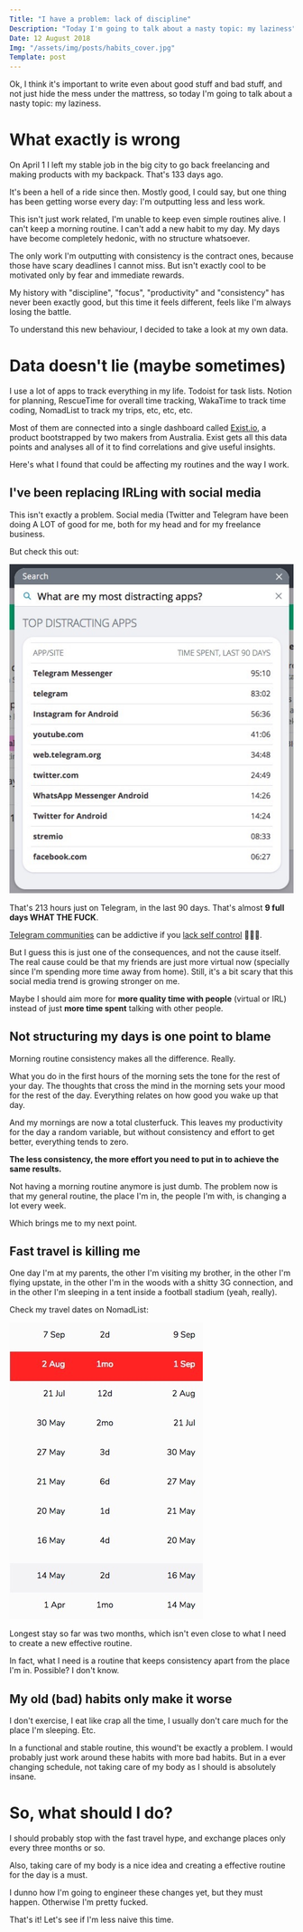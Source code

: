 ```yaml
---
Title: "I have a problem: lack of discipline"
Description: "Today I'm going to talk about a nasty topic: my laziness"
Date: 12 August 2018
Img: "/assets/img/posts/habits_cover.jpg"
Template: post
---
```


Ok, I think it's important to write even about good stuff and bad stuff, and not just hide the mess under the mattress, so today I'm going to talk about a nasty topic: my laziness.

# What exactly is wrong

On April 1 I left my stable job in the big city to go back freelancing and making products with my backpack. That's 133 days ago.

It's been a hell of a ride since then. Mostly good, I could say, but one thing has been getting worse every day: I'm outputting less and less work.

This isn't just work related, I'm unable to keep even simple routines alive. I can't keep a morning routine. I can't add a new habit to my day. My days have become completely hedonic, with no structure whatsoever.

The only work I'm outputting with consistency is the contract ones, because those have scary deadlines I cannot miss. But isn't exactly cool to be motivated only by fear and immediate rewards.

My history with "discipline", "focus", "productivity" and "consistency" has never been exactly good, but this time it feels different, feels like I'm always losing the battle.

To understand this new behaviour, I decided to take a look at my own data.

# Data doesn't lie (maybe sometimes)

I use a lot of apps to track everything in my life. Todoist for task lists. Notion for planning, RescueTime for overall time tracking, WakaTime to track time coding, NomadList to track my trips, etc, etc, etc.

Most of them are connected into a single dashboard called [Exist.io](https://exist.io), a product bootstrapped by two makers from Australia. Exist gets all this data points and analyses all of it to find correlations and give useful insights.

Here's what I found that could be affecting my routines and the way I work.

## I've been replacing IRLing with social media

This isn't exactly a problem. Social media (Twitter and Telegram have been doing A LOT of good for me, both for my head and for my freelance business.

But check this out:

![my most distracting apps](/assets/img/posts/most_distracting_apps.jpg)

That's 213 hours just on Telegram, in the last 90 days. That's almost **9 full days WHAT THE FUCK**.

[Telegram communities](https://tglist.co) can be addictive if you [lack self control](https://twitter.com/wipzoo/status/1028640963068088320) 🤷🏻‍♂️.

But I guess this is just one of the consequences, and not the cause itself. The real cause could be that my friends are just more virtual now (specially since I'm spending more time away from home). Still, it's a bit scary that this social media trend is growing stronger on me.

Maybe I should aim more for **more quality time with people** (virtual or IRL) instead of just **more time spent** talking with other people.

## Not structuring my days is one point to blame

Morning routine consistency makes all the difference. Really.

What you do in the first hours of the morning sets the tone for the rest of your day. The thoughts that cross the mind in the morning sets your mood for the rest of the day. Everything relates on how good you wake up that day.

And my mornings are now a total clusterfuck. This leaves my productivity for the day a random variable, but without consistency and effort to get better, everything tends to zero.

**The less consistency, the more effort you need to put in to achieve the same results.**

Not having a morning routine anymore is just dumb. The problem now is that my general routine, the place I'm in, the people I'm with, is changing a lot every week.

Which brings me to my next point.

## Fast travel is killing me

One day I'm at my parents, the other I'm visiting my brother, in the other I'm flying upstate, in the other I'm in the woods with a shitty 3G connection, and in the other I'm sleeping in a tent inside a football stadium (yeah, really).

Check my travel dates on NomadList:

![omfg I'm running around like a headless chicken](/assets/img/posts/nomadlist_fasttravel.jpg)

Longest stay so far was two months, which isn't even close to what I need to create a new effective routine.

In fact, what I need is a routine that keeps consistency apart from the place I'm in. Possible? I don't know.

## My old (bad) habits only make it worse

I don't exercise, I eat like crap all the time, I usually don't care much for the place I'm sleeping. Etc.

In a functional and stable routine, this wound't be exactly a problem. I would probably just work around these habits with more bad habits. But in a ever changing schedule, not taking care of my body as I should is absolutely insane.

# So, what should I do?

I should probably stop with the fast travel hype, and exchange places only every three months or so.

Also, taking care of my body is a nice idea and creating a effective routine for the day is a must.

I dunno how I'm going to engineer these changes yet, but they must happen. Otherwise I'm pretty fucked.

That's it! Let's see if I'm less naive this time. 